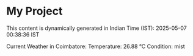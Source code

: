 # My Project

This content is dynamically generated in Indian Time (IST): 2025-05-07 00:38:36 IST


Current Weather in Coimbatore:
Temperature: 26.88 °C
Condition: mist
